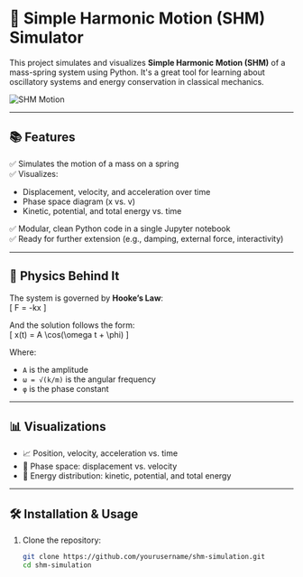 
# 🧭 Simple Harmonic Motion (SHM) Simulator

This project simulates and visualizes **Simple Harmonic Motion (SHM)** of a mass-spring system using Python. It's a great tool for learning about oscillatory systems and energy conservation in classical mechanics.

![SHM Motion](https://upload.wikimedia.org/wikipedia/commons/0/0c/Simple_Harmonic_Motion_Animation.gif)

---

## 📚 Features

✅ Simulates the motion of a mass on a spring  
✅ Visualizes:

- Displacement, velocity, and acceleration over time
- Phase space diagram (x vs. v)
- Kinetic, potential, and total energy vs. time  

✅ Modular, clean Python code in a single Jupyter notebook  
✅ Ready for further extension (e.g., damping, external force, interactivity)

---

## 🧠 Physics Behind It

The system is governed by **Hooke’s Law**:  
\[ F = -kx \]  

And the solution follows the form:  
\[ x(t) = A \cos(\omega t + \phi) \]  

Where:  
- `A` is the amplitude  
- `ω = √(k/m)` is the angular frequency  
- `φ` is the phase constant

---

## 📊 Visualizations

- 📈 Position, velocity, acceleration vs. time  
- 🔁 Phase space: displacement vs. velocity  
- 🔋 Energy distribution: kinetic, potential, and total energy  

---

## 🛠️ Installation & Usage

1. Clone the repository:
   ```bash
   git clone https://github.com/yourusername/shm-simulation.git
   cd shm-simulation
